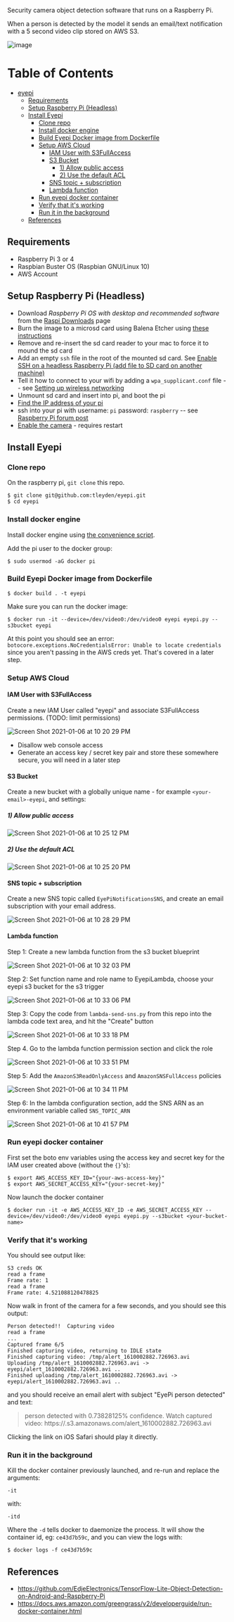 
Security camera object detection software that runs on a Raspberry Pi.

When a person is detected by the model it sends an email/text notification with a 5 second video clip stored on AWS S3.


![image](https://user-images.githubusercontent.com/296876/103612582-9e8f6700-4ed9-11eb-9266-f7e5ec927d9e.png)

Table of Contents
=================

   * [eyepi](#eyepi)
      * [Requirements](#requirements)
      * [Setup Raspberry Pi (Headless)](#setup-raspberry-pi-headless)
      * [Install Eyepi](#install-eyepi)
         * [Clone repo](#clone-repo)
         * [Install docker engine](#install-docker-engine)
         * [Build Eyepi Docker image from Dockerfile](#build-eyepi-docker-image-from-dockerfile)
         * [Setup AWS Cloud](#setup-aws-cloud)
            * [IAM User with S3FullAccess](#iam-user-with-s3fullaccess)
            * [S3 Bucket](#s3-bucket)
               * [1) Allow public access](#1-allow-public-access)
               * [2) Use the default ACL](#2-use-the-default-acl)
            * [SNS topic + subscription](#sns-topic--subscription)
            * [Lambda function](#lambda-function)
         * [Run eyepi docker container](#run-eyepi-docker-container)
         * [Verify that it's working](#verify-that-its-working)
         * [Run it in the background](#run-it-in-the-background)
      * [References](#references)

## Requirements

* Raspberry Pi 3 or 4
* Raspbian Buster OS (Raspbian GNU/Linux 10)
* AWS Account

## Setup Raspberry Pi (Headless)

* Download *Raspberry Pi OS with desktop and recommended software* from the [Raspi Downloads](https://www.raspberrypi.org/software/operating-systems/) page
* Burn the image to a microsd card using Balena Etcher using [these instructions](https://youtu.be/PijX8GDco-g)
* Remove and re-insert the sd card reader to your mac to force it to mound the sd card
* Add an empty `ssh` file in the root of the mounted sd card.  See [Enable SSH on a headless Raspberry Pi (add file to SD card on another machine)](https://www.raspberrypi.org/documentation/remote-access/ssh/)
* Tell it how to connect to your wifi by adding a `wpa_supplicant.conf` file -- see [Setting up wireless networking
](https://www.raspberrypi.org/documentation/configuration/wireless/headless.md) 
* Unmount sd card and insert into pi, and boot the pi
* [Find the IP address of your pi](https://www.raspberrypi.org/documentation/remote-access/ip-address.md)
* ssh into your pi with username: `pi` password: `raspberry` -- see [Raspberry Pi forum post](https://www.raspberrypi.org/forums/viewtopic.php?t=173195)
* [Enable the camera](https://www.raspberrypi.org/documentation/configuration/camera.md) - requires restart

## Install Eyepi

### Clone repo

On the raspberry pi, `git clone` this repo.

```
$ git clone git@github.com:tleyden/eyepi.git
$ cd eyepi
```

### Install docker engine

Install docker engine using [the convenience script](https://docs.docker.com/engine/install/debian/#install-using-the-convenience-script).

Add the pi user to the docker group:

```
$ sudo usermod -aG docker pi
```

### Build Eyepi Docker image from Dockerfile

```
$ docker build . -t eyepi
```

Make sure you can run the docker image:

```
$ docker run -it --device=/dev/video0:/dev/video0 eyepi eyepi.py --s3bucket eyepi
```

At this point you should see an error: `botocore.exceptions.NoCredentialsError: Unable to locate credentials` since you aren't passing in the AWS creds yet.  That's covered in a later step.

### Setup AWS Cloud

#### IAM User with S3FullAccess

Create a new IAM User called "eyepi" and associate S3FullAccess permissions.  (TODO: limit permissions)

![Screen Shot 2021-01-06 at 10 20 29 PM](https://user-images.githubusercontent.com/296876/103858698-ab44c400-506d-11eb-8957-e7db7d86951b.png)

* Disallow web console access
* Generate an access key / secret key pair and store these somewhere secure, you will need in a later step

#### S3 Bucket

Create a new bucket with a globally unique name - for example `<your-email>-eyepi`, and settings:

##### 1) Allow public access

![Screen Shot 2021-01-06 at 10 25 12 PM](https://user-images.githubusercontent.com/296876/103858953-15f5ff80-506e-11eb-9cf5-96ebecfdc40e.png)

##### 2) Use the default ACL 

![Screen Shot 2021-01-06 at 10 25 20 PM](https://user-images.githubusercontent.com/296876/103858949-14c4d280-506e-11eb-81bf-1a360715f114.png)

#### SNS topic + subscription

Create a new SNS topic called `EyePiNotificationsSNS`, and create an email subscription with your email address.

![Screen Shot 2021-01-06 at 10 28 29 PM](https://user-images.githubusercontent.com/296876/103859403-d845a680-506e-11eb-8e08-355dd107a1e3.png)

#### Lambda function

Step 1: Create a new lambda function from the s3 bucket blueprint

![Screen Shot 2021-01-06 at 10 32 03 PM](https://user-images.githubusercontent.com/296876/103859815-8ea98b80-506f-11eb-840a-a8649f2cb5f1.png)

Step 2: Set function name and role name to EyepiLambda, choose your eyepi s3 bucket for the s3 trigger

![Screen Shot 2021-01-06 at 10 33 06 PM](https://user-images.githubusercontent.com/296876/103859922-bd276680-506f-11eb-8fd5-92a0c998ce2d.png)

Step 3: Copy the code from `lambda-send-sns.py` from this repo into the lambda code text area, and hit the "Create" button

![Screen Shot 2021-01-06 at 10 33 18 PM](https://user-images.githubusercontent.com/296876/103860004-e1834300-506f-11eb-95a0-cdf934a7161f.png)

Step 4. Go to the lambda function permission section and click the role

![Screen Shot 2021-01-06 at 10 33 51 PM](https://user-images.githubusercontent.com/296876/103860173-24451b00-5070-11eb-9bbc-5e3a6fc744a6.png)

Step 5: Add the `AmazonS3ReadOnlyAccess` and `AmazonSNSFullAccess` policies

![Screen Shot 2021-01-06 at 10 34 11 PM](https://user-images.githubusercontent.com/296876/103860137-17282c00-5070-11eb-98ac-a62ed4dd7549.png)

Step 6: In the lambda configuration section, add the SNS ARN as an environment variable called `SNS_TOPIC_ARN`

![Screen Shot 2021-01-06 at 10 41 57 PM](https://user-images.githubusercontent.com/296876/103860792-19d75100-5071-11eb-9253-6036c35d53a4.png)

### Run eyepi docker container

First set the boto env variables using the access key and secret key for the IAM user created above (without the `{}`'s):

````
$ export AWS_ACCESS_KEY_ID="{your-aws-access-key}"
$ export AWS_SECRET_ACCESS_KEY="{your-secret-key}"
````

Now launch the docker container

```
$ docker run -it -e AWS_ACCESS_KEY_ID -e AWS_SECRET_ACCESS_KEY --device=/dev/video0:/dev/video0 eyepi eyepi.py --s3bucket <your-bucket-name>
```

### Verify that it's working

You should see output like:

```
S3 creds OK
read a frame
Frame rate: 1
read a frame
Frame rate: 4.521088120478825
```

Now walk in front of the camera for a few seconds, and you should see this output:

```
Person detected!!  Capturing video
read a frame
...
Captured frame 6/5
Finished capturing video, returning to IDLE state
Finished capturing video: /tmp/alert_1610002882.726963.avi
Uploading /tmp/alert_1610002882.726963.avi -> eyepi/alert_1610002882.726963.avi ..
Finished uploading /tmp/alert_1610002882.726963.avi -> eyepi/alert_1610002882.726963.avi ..
```

and you should receive an email alert with subject "EyePi person detected" and text:

> person detected with 0.73828125% confidence.  Watch captured video: https://<your-bucket>.s3.amazonaws.com/alert_1610002882.726963.avi

Clicking the link on iOS Safari should play it directly.

### Run it in the background

Kill the docker container previously launched, and re-run and replace the arguments:

```
-it
```

with:

```
-itd
```

Where the `-d` tells docker to daemonize the process.  It will show the container id, eg: `ce43d7b59c`, and you can view the logs with:

```
$ docker logs -f ce43d7b59c
```

## References

* https://github.com/EdjeElectronics/TensorFlow-Lite-Object-Detection-on-Android-and-Raspberry-Pi
* https://docs.aws.amazon.com/greengrass/v2/developerguide/run-docker-container.html
